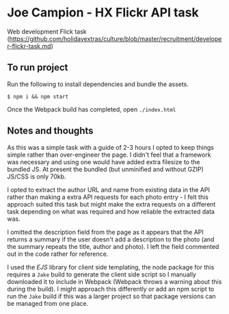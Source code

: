 # Joe Campion - HX Flickr API task

Web development Flick task (https://github.com/holidayextras/culture/blob/master/recruitment/developer-flickr-task.md)

## To run project

Run the following to install dependencies and bundle the assets.

```
$ npm i && npm start
```

Once the Webpack build has completed, open `./index.html`

## Notes and thoughts

As this was a simple task with a guide of 2-3 hours I opted to keep things simple rather than over-engineer the page. I didn't feel that a framework was necessary and using one would have added extra filesize to the bundled JS. At present the bundled (but unminified and without GZIP) JS/CSS is only 70kb.

I opted to extract the author URL and name from existing data in the API rather than making a extra API requests for each photo entry - I felt this approach suited this task but might make the extra requests on a different task depending on what was required and how reliable the extracted data was.

I omitted the description field from the page as it appears that the API returns a summary if the user doesn't add a description to the photo (and the summary repeats the title, author and photo). I left the field commented out in the code rather for reference.

I used the _EJS_ library for client side templating, the node package for this requires a `Jake` build to generate the client side script so I manually downloaded it to include in Webpack (Webpack throws a warning about this during the build). I might approach this differently or add an npm script to run the `Jake` build if this was a larger project so that package versions can be managed from one place.
